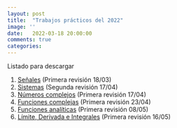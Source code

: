 ```yaml
---
layout: post
title:  "Trabajos prácticos del 2022"
image: ''
date:   2022-03-18 20:00:00
comments: true
categories: 
---
```


Listado para descargar

1. <a href="https://cloud.degoo.com/share/ahoo8PxHjx2vR82DMdSAuQ" target="_blank">Señales</a> (Primera revisión 18/03)
2. <a href="https://cloud.degoo.com/share/kv1mXrnK_ZRyhaN1ohCKBA" target="_blank">Sistemas</a> (Segunda revisión 17/04)
3. <a href="https://cloud.degoo.com/share/sBu3w7GIHA6gGjci73YGWA" target="_blank">Números complejos</a> (Primera revisión 17/04)
4. <a href="https://cloud.degoo.com/share/Wpny76JUMwaK6I5o5a5MrA" target="_blank">Funciones complejas</a> (Primera revisión 23/04)
5. <a href="https://cloud.degoo.com/share/mWun9vnyp2ZMtxCv1DHCZQ" target="_blank">Funciones analíticas</a> (Primera revisión 08/05)
6. <a href="https://cloud.degoo.com/share/rqEjxOiDB-L2JLH_GguCIA" target="_blank">Límite, Derivada e Integrales</a> (Primera revisión 16/05)
